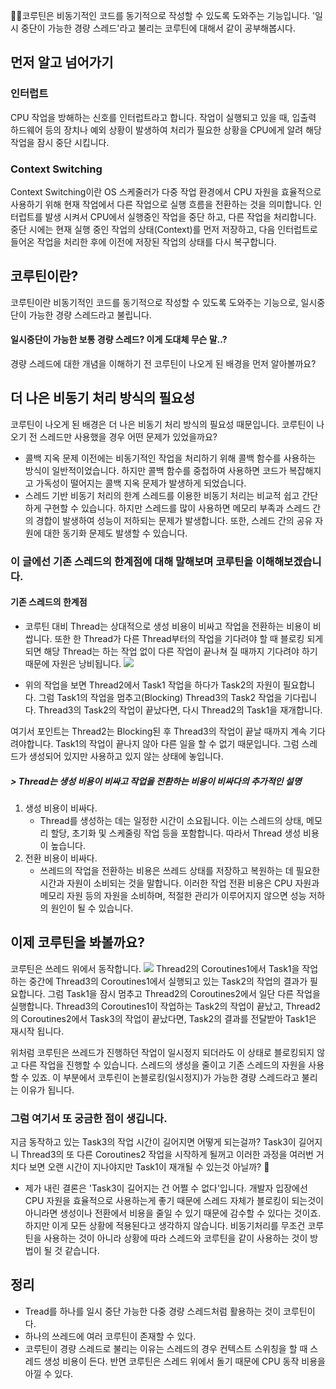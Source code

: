 🖐🏻코루틴은 비동기적인 코드를 동기적으로 작성할 수 있도록 도와주는 기능입니다. '일시 중단이 가능한 경량 스레드'라고 불리는 코루틴에 대해서 같이 공부해봅시다.


## 먼저 알고 넘어가기
### 인터럽트
CPU 작업을 방해하는 신호를 인터럽트라고 합니다.
작업이 실행되고 있을 때, 입출력 하드웨어 등의 장치나 예외 상황이 발생하여 처리가 필요한 상황을 CPU에게 알려 해당 작업을 잠시 중단 시킵니다.

### Context Switching
Context Switching이란 OS 스케줄러가 다중 작업 환경에서 CPU 자원을 효율적으로 사용하기 위해 현재 작업에서 다른 작업으로 실행 흐름을 전환하는 것을 의미합니다. 인터럽트를 발생 시켜서 CPU에서 실행중인 작업을 중단 하고, 다른 작업을 처리합니다.
중단 시에는 현재 실행 중인 작업의 상태(Context)를 먼저 저장하고, 다음 인터럽트로 들어온 작업을 처리한 후에 이전에 저장된 작업의 상태를 다시 복구합니다.

## 코루틴이란?
코루틴이란 비동기적인 코드를 동기적으로 작성할 수 있도록 도와주는 기능으로, 일시중단이 가능한 경량 스레드라고 불립니다.
 
#### 일시중단이 가능한 보통 경량 스레드? 이게 도대체 무슨 말..?
경량 스레드에 대한 개념을 이해하기 전 코루틴이 나오게 된 배경을 먼저 알아볼까요?

## 더 나은 비동기 처리 방식의 필요성
코루틴이 나오게 된 배경은 더 나은 비동기 처리 방식의 필요성 때문입니다.
코루틴이 나오기 전 스레드만 사용했을 경우 어떤 문제가 있었을까요?
- 콜백 지옥 문제
    이전에는 비동기적인 작업을 처리하기 위해 콜백 함수를 사용하는 방식이 일반적이었습니다. 하지만 콜백 함수를 중첩하여 사용하면 코드가 복잡해지고 가독성이 떨어지는 콜백 지옥 문제가 발생하게 되었습니다.
- 스레드 기반 비동기 처리의 한계 
    스레드를 이용한 비동기 처리는 비교적 쉽고 간단하게 구현할 수 있습니다. 하지만 스레드를 많이 사용하면 메모리 부족과 스레드 간의 경합이 발생하여 성능이 저하되는 문제가 발생합니다. 또한, 스레드 간의 공유 자원에 대한 동기화 문제도 발생할 수 있습니다.

### 이 글에선 기존 스레드의 한계점에 대해 말해보며 코루틴을 이해해보겠습니다.
#### 기존 스레드의 한계점
- 코루틴 대비 Thread는 상대적으로 생성 비용이 비싸고 작업을 전환하는 비용이 비쌉니다. 또한 한 Thread가 다른 Thread부터의 작업을 기다려야 할 때 블로킹 되게 되면 해당 Thread는 하는 작업 없이 다른 작업이 끝나쳐 질 때까지 기다려야 하기 때문에 자원은 낭비됩니다.
![](https://blog.kakaocdn.net/dn/cbGV3s/btr6bt39l0q/ETnKpvlP7IA1DnAhRgeNlk/img.png)

- 위의 작업을 보면 Thread2에서 Task1 작업을 하다가 Task2의 자원이 필요합니다. 그럼 Task1의 작업을 멈추고(Blocking) Thread3의 Task2 작업을 기다립니다. Thread3의 Task2의 작업이 끝났다면, 다시 Thread2의 Task1을 재개합니다.
 
여기서 포인트는 Thread2는 Blocking된 후 Thread3의 작업이 끝날 때까지 계속 기다려야합니다. Task1의 작업이 끝나지 않아 다른 일을 할 수 없기 때문입니다. 그럼 스레드가 생성되어 있지만 사용하고 있지 않는 상태에 놓입니다.

##### > Thread는 생성 비용이 비싸고 작업을 전환하는 비용이 비싸다의 추가적인 설명
1. 생성 비용이 비싸다.
    - Thread를 생성하는 데는 일정한 시간이 소요됩니다. 이는 스레드의 상태, 메모리 할당, 초기화 및 스케줄링 작업 등을 포함합니다. 따라서 Thread 생성 비용이 높습니다.
2. 전환 비용이 비싸다. 
    - 쓰레드의 작업을 전환하는 비용은 쓰레드 상태를 저장하고 복원하는 데 필요한 시간과 자원이 소비되는 것을 말합니다. 이러한 작업 전환 비용은 CPU 자원과 메모리 자원 등의 자원을 소비하며, 적절한 관리가 이루어지지 않으면 성능 저하의 원인이 될 수 있습니다.

## 이제 코루틴을 봐볼까요?
코루틴은 쓰레드 위에서 동작합니다.
![](https://img1.daumcdn.net/thumb/R1280x0/?scode=mtistory2&fname=https%3A%2F%2Fblog.kakaocdn.net%2Fdn%2FpqmoQ%2Fbtr6os5F19G%2Fd6Vmdd1HiUypScLlz6QAP0%2Fimg.png)
Thread2의 Coroutines1에서 Task1을 작업하는 중간에 Thread3의 Coroutines1에서 실행되고 있는 Task2의 작업의 결과가 필요합니다. 그럼 Task1을 잠시 멈추고 Thread2의 Coroutines2에서 일단 다른 작업을 실행합니다. Thread3의 Coroutines1이 작업하는 Task2의 작업이 끝났고, Thread2의 Coroutines2에서 Task3의 작업이 끝났다면, Task2의 결과를 전달받아 Task1은 재시작 됩니다.
 
위처럼 코루틴은 쓰레드가 진행하던 작업이 일시정지 되더라도 이 상태로 블로킹되지 않고 다른 작업을 진행할 수 있습니다. 스레드의 생성을 줄이고 기존 스레드의 자원을 사용할 수 있죠. 이 부분에서 코투린이 논블로킹(일시정지)가 가능한 경량 스레드라고 불리는 이유가 됩니다.

### 그럼 여기서 또 궁금한 점이 생깁니다.
지금 동작하고 있는 Task3의 작업 시간이 길어지면 어떻게 되는걸까? Task3이 길어지니 Thread3의 또 다른 Coroutines2 작업을 시작하게 될꺼고 이러한 과정을 여러번 거치다 보면 오랜 시간이 지나야지만 Task1이 재개될 수 있는것 아닐까? 🤔
- 제가 내린 결론은 'Task3이 길어지는 건 어쩔 수 없다'입니다. 개발자 입장에선 CPU 자원을 효율적으로 사용하는게 좋기 때문에 스레드 자체가 블로킹이 되는것이 아니라면 생성이나 전환에서 비용을 줄일 수 있기 때문에 감수할 수 있다는 것이죠. 하지만 이게 모든 상황에 적용된다고 생각하지 않습니다. 비동기처리를 무조건 코루틴을 사용하는 것이 아니라 상황에 따라 스레드와 코루틴을 같이 사용하는 것이 방법이 될 것 같습니다.

## 정리
- Tread를 하나를 일시 중단 가능한 다중 경량 스레드처럼 활용하는 것이 코루틴이다.
- 하나의 쓰레드에 여러 코루틴이 존재할 수 있다.
- 코루틴이 경량 스레드로 불리는 이유는 스레드의 경우 컨텍스트 스위칭을 할 때 스레드 생성 비용이 든다. 반면 코루틴은 스레드 위에서 돌기 때문에 CPU 동작 비용을 아낄 수 있다.
